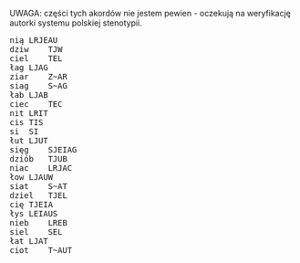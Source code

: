 UWAGA: części tych akordów nie jestem pewien - oczekują na weryfikację autorki systemu polskiej stenotypii.

<pre>
nią	LRJEAU
dziw	TJW
ciel	TEL
łag	LJAG
ziar	Z~AR
siag	S~AG
łab	LJAB
ciec	TEC
nit	LRIT
cis	TIS
si	SI
łut	LJUT
sięg	SJEIAG
dziób	TJUB
niac	LRJAC
łow	LJAUW
siat	S~AT
dziel	TJEL
cię	TJEIA
łys	LEIAUS
nieb	LREB
siel	SEL
łat	LJAT
ciot	T~AUT
</pre>
